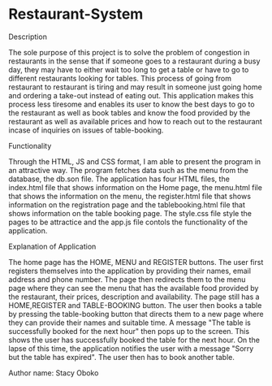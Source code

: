 # Restaurant-System
Description

The sole purpose of this project is to solve the problem of congestion in restaurants in the sense that if someone goes to a restaurant during a busy day, they may have to either wait too long to get a table or have to go to different restaurants looking for tables. This process of going from restaurant to restaurant is tiring and may result in someone just going home and ordering a take-out instead of eating out. This application makes this process less tiresome and enables its user to know the best days to go to the restaurant as well as book tables and know the food provided by the restaurant as well as available prices and how to reach out to the restaurant incase of inquiries on issues of table-booking.

Functionality

Through the HTML, JS and CSS format, I am able to present the program in an attractive way. The program fetches data such as the menu from the database, the db.son file. The application has four HTML files, the index.html file that shows information on the Home page, the menu.html file that shows the information on the menu, the register.html file that shows information on the registration page and the tablebooking.html file that shows information on the table booking page. The style.css file style the pages to be attractice and the app.js file contols the functionality of the application.

Explanation of Application

The home page has the HOME, MENU and REGISTER buttons. The user first registers themselves into the application by providing their names, email address and phone number. The page then redirects them to the menu page where they can see the menu that has the available food provided by the restaurant, their prices, description and availability. The page still has a HOME,REGISTER and TABLE-BOOKING button. The user then books a table by pressing the table-booking button that directs them to a new page where they can provide their names and suitable time. A message "The table is successfully booked for the next hour" then pops up to the screen. This shows the user has successfully booked the table for the next hour. On the lapse of this time, the application notifies the user with a message "Sorry but the table has expired". The user then has to book another table. 

Author name:
Stacy Oboko
